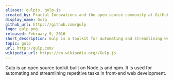 ```yaml
---
aliases: gulpjs, gulp-js
created_by: Fractal Innovations and the open source community at GitHub
display_name: Gulp
github_url: https://github.com/gulp
logo: gulp.png
released: February 9, 2016
short_description: Gulp is a toolkit for automating and streamlining web development.
topic: gulp
url: http://gulp.com/
wikipedia_url: https://en.wikipedia.org//Gulp.js
---
```

Gulp is an open source toolkit built on Node.js and npm. It is used for automating and streamlining repetitive tasks in front-end web development.
